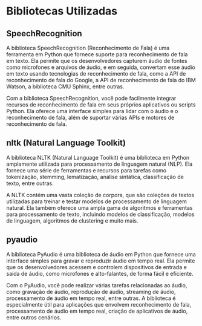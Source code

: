 # Bibliotecas Utilizadas

## SpeechRecognition

A biblioteca SpeechRecognition (Reconhecimento de Fala) é uma ferramenta em Python que fornece suporte para reconhecimento de fala em texto. Ela permite que os desenvolvedores capturem áudio de fontes como microfones e arquivos de áudio, e em seguida, convertam esse áudio em texto usando tecnologias de reconhecimento de fala, como a API de reconhecimento de fala do Google, a API de reconhecimento de fala do IBM Watson, a biblioteca CMU Sphinx, entre outras.

Com a biblioteca SpeechRecognition, você pode facilmente integrar recursos de reconhecimento de fala em seus próprios aplicativos ou scripts Python. Ela oferece uma interface simples para lidar com o áudio e o reconhecimento de fala, além de suportar várias APIs e motores de reconhecimento de fala.

## nltk (Natural Language Toolkit)

A biblioteca NLTK (Natural Language Toolkit) é uma biblioteca em Python amplamente utilizada para processamento de linguagem natural (NLP). Ela fornece uma série de ferramentas e recursos para tarefas como tokenização, stemming, lematização, análise sintática, classificação de texto, entre outras.

A NLTK contém uma vasta coleção de corpora, que são coleções de textos utilizadas para treinar e testar modelos de processamento de linguagem natural. Ela também oferece uma ampla gama de algoritmos e ferramentas para processamento de texto, incluindo modelos de classificação, modelos de linguagem, algoritmos de clustering e muito mais.

## pyaudio

A biblioteca PyAudio é uma biblioteca de áudio em Python que fornece uma interface simples para gravar e reproduzir áudio em tempo real. Ela permite que os desenvolvedores acessem e controlem dispositivos de entrada e saída de áudio, como microfones e alto-falantes, de forma fácil e eficiente.

Com o PyAudio, você pode realizar várias tarefas relacionadas ao áudio, como gravação de áudio, reprodução de áudio, streaming de áudio, processamento de áudio em tempo real, entre outras. A biblioteca é especialmente útil para aplicações que envolvem reconhecimento de fala, processamento de áudio em tempo real, criação de aplicativos de áudio, entre outros cenários.
